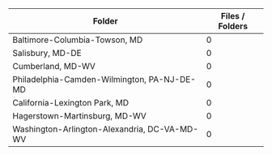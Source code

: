 | Folder                                       |   Files / Folders |
|----------------------------------------------|-------------------|
| Baltimore-Columbia-Towson, MD                |                 0 |
| Salisbury, MD-DE                             |                 0 |
| Cumberland, MD-WV                            |                 0 |
| Philadelphia-Camden-Wilmington, PA-NJ-DE-MD  |                 0 |
| California-Lexington Park, MD                |                 0 |
| Hagerstown-Martinsburg, MD-WV                |                 0 |
| Washington-Arlington-Alexandria, DC-VA-MD-WV |                 0 |